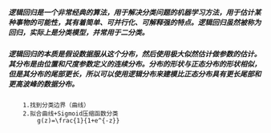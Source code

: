 ##### 逻辑回归是一个非常经典的算法，用于解决分类问题的机器学习方法，用于估计某种事物的可能性，其有着简单、可并行化、可解释强的特点。逻辑回归虽然被称为回归，实际上是分类模型，并常用于二分类。

##### 逻辑回归的本质是假设数据服从这个分布，然后使用极大似然估计做参数的估计。其分布是由位置和尺度参数定义的连续分布。分布的形状与正态分布的形状相似，但是其分布的尾部更长，所以可以使用逻辑分布来建模比正态分布具有更长尾部和更高波峰的数据分布。
        1.找到分类边界（曲线）
        2.拟合曲线+Sigmoid压缩函数分类
    ​​​​​​​        g(z)=\frac{1}{1+e^{-z}}
